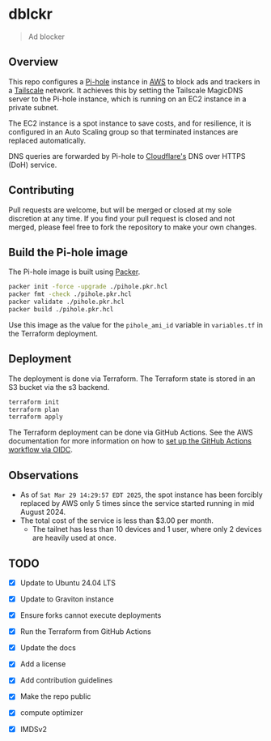 # dblckr

> Ad blocker

## Overview

This repo configures a [Pi-hole][pihole] instance in [AWS][aws] to block ads and trackers in a [Tailscale][tailscale] network.
It achieves this by setting the Tailscale MagicDNS server to the Pi-hole instance, which is running on an EC2 instance in a private subnet.

The EC2 instance is a spot instance to save costs, and for resilience, it is configured in an Auto Scaling group so that terminated instances are replaced automatically.

DNS queries are forwarded by Pi-hole to [Cloudflare's][cloudflare] DNS over HTTPS (DoH) service.

## Contributing

Pull requests are welcome, but will be merged or closed at my sole discretion at any time.
If you find your pull request is closed and not merged, please feel free to fork the repository to make your own changes.

## Build the Pi-hole image

The Pi-hole image is built using [Packer](https://www.packer.io/).

```bash
packer init -force -upgrade ./pihole.pkr.hcl
packer fmt -check ./pihole.pkr.hcl
packer validate ./pihole.pkr.hcl
packer build ./pihole.pkr.hcl
```

Use this image as the value for the `pihole_ami_id` variable in `variables.tf` in the Terraform deployment.

## Deployment

The deployment is done via Terraform.
The Terraform state is stored in an S3 bucket via the s3 backend.

```bash
terraform init
terraform plan
terraform apply
```

The Terraform deployment can be done via GitHub Actions.
See the AWS documentation for more information on how to [set up the GitHub Actions workflow via OIDC][aws-github-actions-oidc].

## Observations

- As of `Sat Mar 29 14:29:57 EDT 2025`, the spot instance has been forcibly replaced by AWS only 5 times since the service started running in mid August 2024.
- The total cost of the service is less than $3.00 per month.
    - The tailnet has less than 10 devices and 1 user, where only 2 devices are heavily used at once.

## TODO

- [x] Update to Ubuntu 24.04 LTS
- [x] Update to Graviton instance
- [x] Ensure forks cannot execute deployments
- [x] Run the Terraform from GitHub Actions
- [x] Update the docs
- [x] Add a license
- [x] Add contribution guidelines
- [x] Make the repo public
- [x] compute optimizer
- [x] IMDSv2


[pihole]: https://pi-hole.net/
[aws]: https://aws.amazon.com/
[tailscale]: https://tailscale.com/
[aws-github-actions-oidc]: https://docs.aws.amazon.com/IAM/latest/UserGuide/id_roles_create_for-idp_oidc.html#idp_oidc_Create_GitHub
[cloudflare]: https://www.cloudflare.com/
